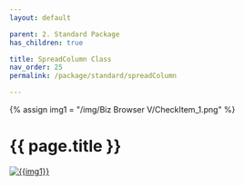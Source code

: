 ```yaml
---
layout: default

parent: 2. Standard Package
has_children: true

title: SpreadColumn Class
nav_order: 25
permalink: /package/standard/spreadColumn

---
```

{% assign img1 = "/img/Biz Browser V/CheckItem_1.png" %}

# {{ page.title }}

<a href="{{ img1 }}" target="_blank"> <img src="{{ img1 }}" alt="{{img1}}"></a>